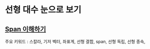 # 선형 대수 눈으로 보기 

## [Span 이해하기](https://github.com/OneMoreThink/Linear_Algebra/blob/main/span.ipynb) 
주요 키워드 : 스칼라, 기저 벡터, 좌표계, 선형 결합, span, 선형 독립, 선형 종속, 
